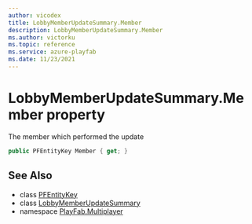 ```yaml
---
author: vicodex
title: LobbyMemberUpdateSummary.Member
description: LobbyMemberUpdateSummary.Member
ms.author: victorku
ms.topic: reference
ms.service: azure-playfab
ms.date: 11/23/2021
---
```


# LobbyMemberUpdateSummary.Member property

The member which performed the update

```csharp
public PFEntityKey Member { get; }
```

## See Also

* class [PFEntityKey](../PFEntityKey.md)
* class [LobbyMemberUpdateSummary](../LobbyMemberUpdateSummary.md)
* namespace [PlayFab.Multiplayer](../../PlayFabMultiplayerSDK.md)

